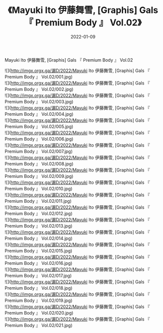 ﻿---
layout: post
title:  《Mayuki Ito 伊藤舞雪, [Graphis] Gals 『 Premium Body 』 Vol.02》
date:   2022-01-09
img: http://imgx.orgx.ga/漏D/2022/Mayuki Ito 伊藤舞雪, [Graphis] Gals 『 Premium Body 』 Vol.02/000.jpg
categories: [美女, 清纯, 唯美]
---

Mayuki Ito 伊藤舞雪, [Graphis] Gals 『 Premium Body 』 Vol.02

  ![](http://imgx.orgx.ga/漏D/2022/Mayuki Ito 伊藤舞雪, [Graphis] Gals 『 Premium Body 』 Vol.02/001.jpg) <br> ![](http://imgx.orgx.ga/漏D/2022/Mayuki Ito 伊藤舞雪, [Graphis] Gals 『 Premium Body 』 Vol.02/002.jpg) <br> ![](http://imgx.orgx.ga/漏D/2022/Mayuki Ito 伊藤舞雪, [Graphis] Gals 『 Premium Body 』 Vol.02/003.jpg) <br> ![](http://imgx.orgx.ga/漏D/2022/Mayuki Ito 伊藤舞雪, [Graphis] Gals 『 Premium Body 』 Vol.02/004.jpg) <br> ![](http://imgx.orgx.ga/漏D/2022/Mayuki Ito 伊藤舞雪, [Graphis] Gals 『 Premium Body 』 Vol.02/005.jpg) <br> ![](http://imgx.orgx.ga/漏D/2022/Mayuki Ito 伊藤舞雪, [Graphis] Gals 『 Premium Body 』 Vol.02/006.jpg) <br> ![](http://imgx.orgx.ga/漏D/2022/Mayuki Ito 伊藤舞雪, [Graphis] Gals 『 Premium Body 』 Vol.02/007.jpg) <br> ![](http://imgx.orgx.ga/漏D/2022/Mayuki Ito 伊藤舞雪, [Graphis] Gals 『 Premium Body 』 Vol.02/008.jpg) <br> ![](http://imgx.orgx.ga/漏D/2022/Mayuki Ito 伊藤舞雪, [Graphis] Gals 『 Premium Body 』 Vol.02/009.jpg) <br> ![](http://imgx.orgx.ga/漏D/2022/Mayuki Ito 伊藤舞雪, [Graphis] Gals 『 Premium Body 』 Vol.02/010.jpg) <br> ![](http://imgx.orgx.ga/漏D/2022/Mayuki Ito 伊藤舞雪, [Graphis] Gals 『 Premium Body 』 Vol.02/011.jpg) <br> ![](http://imgx.orgx.ga/漏D/2022/Mayuki Ito 伊藤舞雪, [Graphis] Gals 『 Premium Body 』 Vol.02/012.jpg) <br> ![](http://imgx.orgx.ga/漏D/2022/Mayuki Ito 伊藤舞雪, [Graphis] Gals 『 Premium Body 』 Vol.02/013.jpg) <br> ![](http://imgx.orgx.ga/漏D/2022/Mayuki Ito 伊藤舞雪, [Graphis] Gals 『 Premium Body 』 Vol.02/014.jpg) <br> ![](http://imgx.orgx.ga/漏D/2022/Mayuki Ito 伊藤舞雪, [Graphis] Gals 『 Premium Body 』 Vol.02/015.jpg) <br> ![](http://imgx.orgx.ga/漏D/2022/Mayuki Ito 伊藤舞雪, [Graphis] Gals 『 Premium Body 』 Vol.02/016.jpg) <br> ![](http://imgx.orgx.ga/漏D/2022/Mayuki Ito 伊藤舞雪, [Graphis] Gals 『 Premium Body 』 Vol.02/017.jpg) <br> ![](http://imgx.orgx.ga/漏D/2022/Mayuki Ito 伊藤舞雪, [Graphis] Gals 『 Premium Body 』 Vol.02/018.jpg) <br> ![](http://imgx.orgx.ga/漏D/2022/Mayuki Ito 伊藤舞雪, [Graphis] Gals 『 Premium Body 』 Vol.02/019.jpg) <br> ![](http://imgx.orgx.ga/漏D/2022/Mayuki Ito 伊藤舞雪, [Graphis] Gals 『 Premium Body 』 Vol.02/020.jpg) <br> ![](http://imgx.orgx.ga/漏D/2022/Mayuki Ito 伊藤舞雪, [Graphis] Gals 『 Premium Body 』 Vol.02/021.jpg) <br>